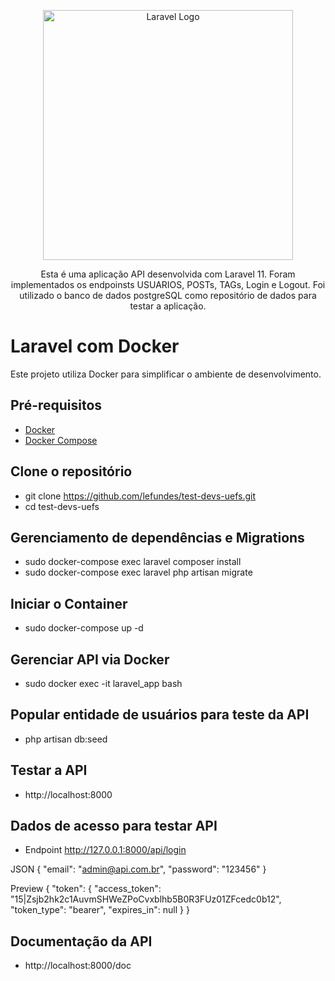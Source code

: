 <p align="center"><a href="https://laravel.com" target="_blank"><img src="https://raw.githubusercontent.com/laravel/art/master/logo-lockup/5%20SVG/2%20CMYK/1%20Full%20Color/laravel-logolockup-cmyk-red.svg" width="400" alt="Laravel Logo"></a></p>

<p align="center">
Esta é uma aplicação API desenvolvida com Laravel 11. Foram implementados os endpoinsts USUARIOS, POSTs, TAGs, Login e Logout. Foi utilizado o banco de dados postgreSQL como repositório de dados para testar a aplicação.
</p>

# Laravel com Docker

Este projeto utiliza Docker para simplificar o ambiente de desenvolvimento.

## Pré-requisitos
- [Docker](https://www.docker.com/)
- [Docker Compose](https://docs.docker.com/compose/)

## Clone o repositório
- git clone https://github.com/lefundes/test-devs-uefs.git
- cd test-devs-uefs

## Gerenciamento de dependências e Migrations
- sudo docker-compose exec laravel composer install
- sudo docker-compose exec laravel php artisan migrate

## Iniciar o Container
- sudo docker-compose up -d

## Gerenciar API via Docker
- sudo docker exec -it laravel_app bash

## Popular entidade de usuários para teste da API
- php artisan db:seed

## Testar a API
- http://localhost:8000

## Dados de acesso para testar API
- Endpoint http://127.0.0.1:8000/api/login

JSON
{
    "email": "admin@api.com.br",
    "password": "123456"
}

Preview
{
	"token": {
		"access_token": "15|Zsjb2hk2c1AuvmSHWeZPoCvxblhb5B0R3FUz01ZFcedc0b12",
		"token_type": "bearer",
		"expires_in": null
	}
}

## Documentação da API
- http://localhost:8000/doc


